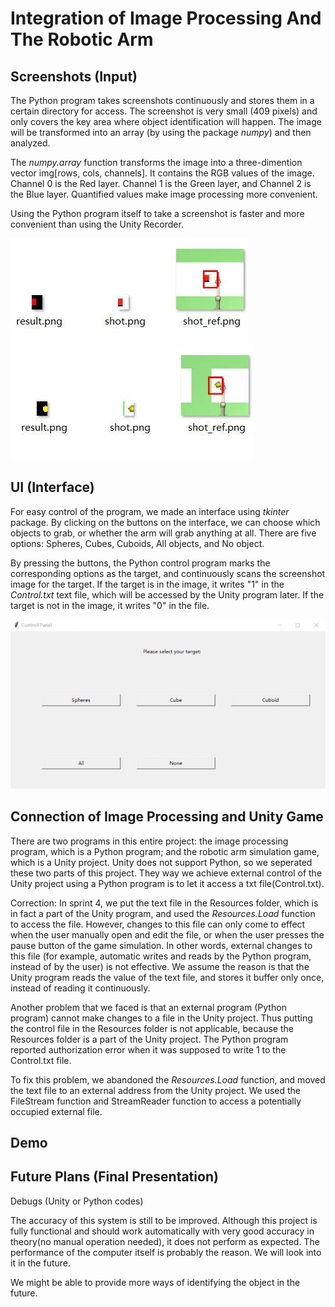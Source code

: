 # Integration of Image Processing And The Robotic Arm

## Screenshots (Input)

The Python program takes screenshots continuously and stores them in a certain directory for access. 
The screenshot is very small (409 pixels) and only covers the key area where object identification will happen.
The image will be transformed into an array (by using the package *numpy*) and then analyzed.

The *numpy.array* function transforms the image into a three-dimention vector img[rows, cols, channels].
It contains the RGB values of the image.
Channel 0 is the Red layer. Channel 1 is the Green layer, and Channel 2 is the Blue layer.
Quantified values make image processing more convenient.

Using the Python program itself to take a screenshot is faster and more convenient than using the Unity Recorder.

![Cuboid](https://github.com/lijinlunbeng/Project-RobotArm-/blob/main/images/14.jpg)
![Sphere](https://github.com/lijinlunbeng/Project-RobotArm-/blob/main/images/15.jpg)


## UI (Interface)

For easy control of the program, we made an interface using *tkinter* package. By clicking on the buttons 
on the interface, we can choose which objects to grab, or whether the arm will grab anything at all.
There are five options: Spheres, Cubes, Cuboids, All objects, and No object.

By pressing the buttons, the Python control program marks the corresponding options as the target, and 
continuously scans the screenshot image for the target. If the target is in the image, it writes "1" in the 
*Control.txt* text file, which will be accessed by the Unity program later. If the target is not in the
image, it writes "0" in the file.

![User Interface](https://github.com/lijinlunbeng/Project-RobotArm-/blob/main/images/16.jpg)

## Connection of Image Processing and Unity Game

There are two programs in this entire project: the image processing program, which is a Python program; and 
the robotic arm simulation game, which is a Unity project. Unity does not support Python, so we seperated 
these two parts of this project. They way we achieve external control of the Unity project using a Python 
program is to let it access a txt file(Control.txt). 

Correction: In sprint 4, we put the text file in the Resources folder, which is in fact a part of the Unity
program, and used the *Resources.Load* function to access the file. However, changes to this file can only
come to effect when the user manually open and edit the file, or when the user presses the pause button 
of the game simulation. In other words, external changes to this file (for example, automatic writes and 
reads by the Python program, instead of by the user) is not effective. We assume the reason is that the 
Unity program reads the value of the text file, and stores it buffer only once, instead of reading it 
continuously. 

Another problem that we faced is that an external program (Python program) cannot make changes to a file
in the Unity project. Thus putting the control file in the Resources folder is not applicable, because 
the Resources folder is a part of the Unity project. The Python program reported authorization error when
it was supposed to write 1 to the Control.txt file.

To fix this problem, we abandoned the *Resources.Load* function, and moved the text file to an external
address from the Unity project. We used the FileStream function and StreamReader function to access a 
potentially occupied external file.


## Demo

## Future Plans (Final Presentation)

Debugs (Unity or Python codes)

The accuracy of this system is still to be improved. Although this project is fully functional and should
work automatically with very good accuracy in theory(no manual operation needed), it does not perform 
as expected. The performance of the computer itself is probably the reason. We will look into it in the 
future.

We might be able to provide more ways of identifying the object in the future.